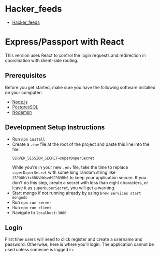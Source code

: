 # Hacker_feeds

- [Hacker_feeds](https://hacker-feeds.herokuapp.com/)

# Express/Passport with React
This version uses React to control the login requests and redirection in coordination with client-side routing.

## Prerequisites

Before you get started, make sure you have the following software installed on your computer:

- [Node.js](https://nodejs.org/en/)
- [PostgresSQL](https://www.postgresql.org/)
- [Nodemon](https://nodemon.io/)


## Development Setup Instructions

* Run `npm install`
* Create a `.env` file at the root of the project and paste this line into the file:
    ```
    SERVER_SESSION_SECRET=superDuperSecret
    ```
    While you're in your new `.env` file, take the time to replace `superDuperSecret` with some long random string like `25POUbVtx6RKVNWszd9ERB9Bb6` to keep your application secure. If you don't do this step, create a secret with less than eight characters, or leave it as `superDuperSecret`, you will get a warning.
* Start mongo if not running already by using `brew services start mongodb`
* Run `npm run server`
* Run `npm run client`
* Navigate to `localhost:3000`


## Login

First time users will need to click register and create a username and password. Otherwise, here is where you'll login. The application cannot be used unless someone is logged in.




